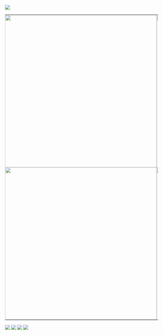 ![](https://komarev.com/ghpvc/?username=ZPIIDR&color=539289&style=for-the-badge&label=⟢)


<table style="border-collapse: collapse;" cellspacing="0" cellpadding="0">
  <tr>
    <td style="border: none; padding: 0; margin: 0;"><img src="https://files.catbox.moe/x675eg.png" width="500"/></td>
    <td style="border: none; padding: 0; margin: 0;"><img src="https://files.catbox.moe/qyzvz8.png" width="500"/></td>
  </tr>
  <tr>
    <td style="border: none; padding: 0; margin: 0;"><img src="https://files.catbox.moe/3f1t4y.png" width="500"/></td>
    <td style="border: none; padding: 0; margin: 0;"><img src="https://files.catbox.moe/kqavti.jpeg" width="500"/></td>
  </tr>
</table>




![](https://files.catbox.moe/x675eg.png)
![](https://files.catbox.moe/qyzvz8.png)
![](https://files.catbox.moe/3f1t4y.png)
![](https://files.catbox.moe/kqavti.jpeg)
